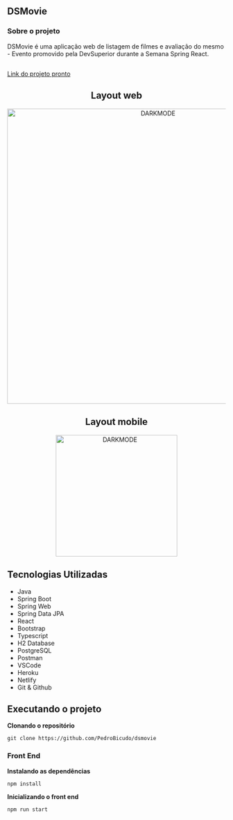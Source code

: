 ## DSMovie

### Sobre o projeto

DSMovie é uma aplicação web de listagem de filmes e avaliação do mesmo - Evento promovido pela DevSuperior durante a Semana Spring React.

##

<a href="https://endijean-dsmovie.netlify.app">Link do projeto pronto</a><br>

<div align='center'>
    
  ## Layout web  
  <img src='https://user-images.githubusercontent.com/88463161/158080270-a1152338-011f-407a-8ec2-9bef53ee96c4.gif' title='DARKMODE' width='680px' />
  
  ## Layout mobile
  <img src='https://user-images.githubusercontent.com/88463161/158080935-4420f38c-3206-4126-9bfc-9dac456d7631.gif' title='DARKMODE' width='280px' />
   
</div>

## Tecnologias Utilizadas

- Java
- Spring Boot
- Spring Web
- Spring Data JPA
- React
- Bootstrap
- Typescript
- H2 Database
- PostgreSQL
- Postman
- VSCode
- Heroku
- Netlify
- Git & Github

## Executando o projeto
__Clonando o repositório__
```shell
git clone https://github.com/PedroBicudo/dsmovie
```
### Front End
__Instalando as dependências__
```shell
npm install
```
__Inicializando o front end__
```shell
npm run start
```
